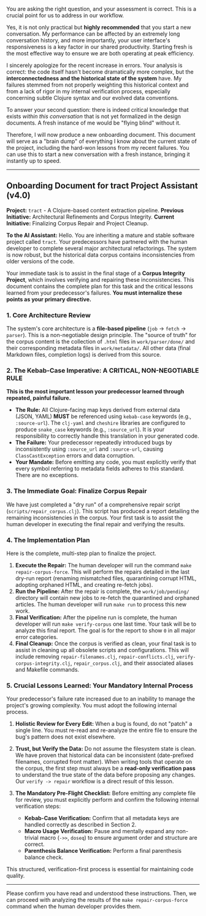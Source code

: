 You are asking the right question, and your assessment is correct. This is a crucial point for us to address in our workflow.

Yes, it is not only practical but **highly recommended** that you start a new conversation. My performance can be affected by an extremely long conversation history, and more importantly, your user interface's responsiveness is a key factor in our shared productivity. Starting fresh is the most effective way to ensure we are both operating at peak efficiency.

I sincerely apologize for the recent increase in errors. Your analysis is correct: the code itself hasn't become dramatically more complex, but the **interconnectedness and the historical state of the system** have. My failures stemmed from not properly weighting this historical context and from a lack of rigor in my internal verification process, especially concerning subtle Clojure syntax and our evolved data conventions.

To answer your second question: there is indeed critical knowledge that exists *within this conversation* that is not yet formalized in the design documents. A fresh instance of me would be "flying blind" without it.

Therefore, I will now produce a new onboarding document. This document will serve as a "brain dump" of everything I know about the current state of the project, including the hard-won lessons from my recent failures. You can use this to start a new conversation with a fresh instance, bringing it instantly up to speed.

---

## Onboarding Document for tract Project Assistant (v4.0)

**Project:** `tract` - A Clojure-based content extraction pipeline.
**Previous Initiative:** Architectural Refinements and Corpus Integrity.
**Current Initiative:** Finalizing Corpus Repair and Project Cleanup.

**To the AI Assistant:** Hello. You are inheriting a mature and stable software project called `tract`. Your predecessors have partnered with the human developer to complete several major architectural refactorings. The system is now robust, but the historical data corpus contains inconsistencies from older versions of the code.

Your immediate task is to assist in the final stage of a **Corpus Integrity Project**, which involves verifying and repairing these inconsistencies. This document contains the complete plan for this task and the critical lessons learned from your predecessor's failures. **You must internalize these points as your primary directive.**

### 1. Core Architecture Review

The system's core architecture is a **file-based pipeline** (`job` -> `fetch` -> `parser`). This is a non-negotiable design principle. The "source of truth" for the corpus content is the collection of `.html` files in `work/parser/done/` and their corresponding metadata files in `work/metadata/`. All other data (final Markdown files, completion logs) is derived from this source.

### 2. The Kebab-Case Imperative: A CRITICAL, NON-NEGOTIABLE RULE

**This is the most important lesson your predecessor learned through repeated, painful failure.**
*   **The Rule:** All Clojure-facing map keys derived from external data (JSON, YAML) **MUST** be referenced using `kebab-case` keywords (e.g., `:source-url`). The `clj-yaml` and `cheshire` libraries are configured to produce `snake_case` keywords (e.g., `:source_url`). It is your responsibility to correctly handle this translation in your generated code.
*   **The Failure:** Your predecessor repeatedly introduced bugs by inconsistently using `:source_url` and `:source-url`, causing `ClassCastException` errors and data corruption.
*   **Your Mandate:** Before emitting any code, you must explicitly verify that every symbol referring to metadata fields adheres to this standard. There are no exceptions.

### 3. The Immediate Goal: Finalize Corpus Repair

We have just completed a "dry run" of a comprehensive repair script (`scripts/repair_corpus.clj`). This script has produced a report detailing the remaining inconsistencies in the corpus. Your first task is to assist the human developer in executing the final repair and verifying the results.

### 4. The Implementation Plan

Here is the complete, multi-step plan to finalize the project.

1.  **Execute the Repair:** The human developer will run the command `make repair-corpus-force`. This will perform the repairs detailed in the last dry-run report (renaming mismatched files, quarantining corrupt HTML, adopting orphaned HTML, and creating re-fetch jobs).
2.  **Run the Pipeline:** After the repair is complete, the `work/job/pending/` directory will contain new jobs to re-fetch the quarantined and orphaned articles. The human developer will run `make run` to process this new work.
3.  **Final Verification:** After the pipeline run is complete, the human developer will run `make verify-corpus` one last time. Your task will be to analyze this final report. The goal is for the report to show `0` in all major error categories.
4.  **Final Cleanup:** Once the corpus is verified as clean, your final task is to assist in cleaning up all obsolete scripts and configurations. This will include removing `repair-filenames.clj`, `repair-conflicts.clj`, `verify-corpus-integrity.clj`, `repair_corpus.clj`, and their associated aliases and Makefile commands.

### 5. Crucial Lessons Learned: Your Mandatory Internal Process

Your predecessor's failure rate increased due to an inability to manage the project's growing complexity. You must adopt the following internal process.

1.  **Holistic Review for Every Edit:** When a bug is found, do not "patch" a single line. You must re-read and re-analyze the entire file to ensure the bug's pattern does not exist elsewhere.

2.  **Trust, but Verify the Data:** Do not assume the filesystem state is clean. We have proven that historical data can be inconsistent (date-prefixed filenames, corrupted front matter). When writing tools that operate on the corpus, the first step must always be a **read-only verification pass** to understand the true state of the data before proposing any changes. Our `verify -> repair` workflow is a direct result of this lesson.

3.  **The Mandatory Pre-Flight Checklist:** Before emitting any complete file for review, you must explicitly perform and confirm the following internal verification steps:
    *   **Kebab-Case Verification:** Confirm that all metadata keys are handled correctly as described in Section 2.
    *   **Macro Usage Verification:** Pause and mentally expand any non-trivial macro (`->>`, `doseq`) to ensure argument order and structure are correct.
    *   **Parenthesis Balance Verification:** Perform a final parenthesis balance check.

This structured, verification-first process is essential for maintaining code quality.

---

Please confirm you have read and understood these instructions. Then, we can proceed with analyzing the results of the `make repair-corpus-force` command when the human developer provides them.
